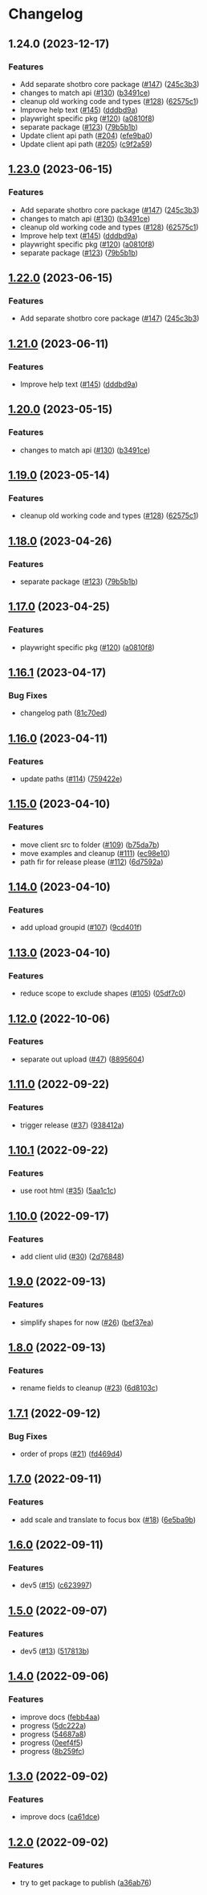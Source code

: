 # Changelog

## 1.24.0 (2023-12-17)


### Features

* Add separate shotbro core package ([#147](https://github.com/saasmech/shotbro/issues/147)) ([245c3b3](https://github.com/saasmech/shotbro/commit/245c3b36e897affe478e4169d6f5f282c20d620f))
* changes to match api ([#130](https://github.com/saasmech/shotbro/issues/130)) ([b3491ce](https://github.com/saasmech/shotbro/commit/b3491cee8a403fb641f0d7bf006a02aa394fd311))
* cleanup old working code and types ([#128](https://github.com/saasmech/shotbro/issues/128)) ([62575c1](https://github.com/saasmech/shotbro/commit/62575c1ef707c0bf703d685500a14ef392a0e323))
* Improve help text ([#145](https://github.com/saasmech/shotbro/issues/145)) ([dddbd9a](https://github.com/saasmech/shotbro/commit/dddbd9ada8b6b109babbee93c104423717cc2405))
* playwright specific pkg ([#120](https://github.com/saasmech/shotbro/issues/120)) ([a0810f8](https://github.com/saasmech/shotbro/commit/a0810f8e87f37b338e640fb29126bdfd7b37d6c1))
* separate package ([#123](https://github.com/saasmech/shotbro/issues/123)) ([79b5b1b](https://github.com/saasmech/shotbro/commit/79b5b1b1e047cc4169420406e24a8bc508d0c411))
* Update client api path ([#204](https://github.com/saasmech/shotbro/issues/204)) ([efe9ba0](https://github.com/saasmech/shotbro/commit/efe9ba0eb71372cb2cc6e9d73400833c313143d1))
* Update client api path ([#205](https://github.com/saasmech/shotbro/issues/205)) ([c9f2a59](https://github.com/saasmech/shotbro/commit/c9f2a59ba15dff95c2667816c1c633aae0a381be))

## [1.23.0](https://github.com/saasmech/shotbro/compare/shotbro-playwright-v1.22.0...shotbro-playwright-v1.23.0) (2023-06-15)


### Features

* Add separate shotbro core package ([#147](https://github.com/saasmech/shotbro/issues/147)) ([245c3b3](https://github.com/saasmech/shotbro/commit/245c3b36e897affe478e4169d6f5f282c20d620f))
* changes to match api ([#130](https://github.com/saasmech/shotbro/issues/130)) ([b3491ce](https://github.com/saasmech/shotbro/commit/b3491cee8a403fb641f0d7bf006a02aa394fd311))
* cleanup old working code and types ([#128](https://github.com/saasmech/shotbro/issues/128)) ([62575c1](https://github.com/saasmech/shotbro/commit/62575c1ef707c0bf703d685500a14ef392a0e323))
* Improve help text ([#145](https://github.com/saasmech/shotbro/issues/145)) ([dddbd9a](https://github.com/saasmech/shotbro/commit/dddbd9ada8b6b109babbee93c104423717cc2405))
* playwright specific pkg ([#120](https://github.com/saasmech/shotbro/issues/120)) ([a0810f8](https://github.com/saasmech/shotbro/commit/a0810f8e87f37b338e640fb29126bdfd7b37d6c1))
* separate package ([#123](https://github.com/saasmech/shotbro/issues/123)) ([79b5b1b](https://github.com/saasmech/shotbro/commit/79b5b1b1e047cc4169420406e24a8bc508d0c411))

## [1.22.0](https://github.com/saasmech/shotbro/compare/v1.21.0...v1.22.0) (2023-06-15)


### Features

* Add separate shotbro core package ([#147](https://github.com/saasmech/shotbro/issues/147)) ([245c3b3](https://github.com/saasmech/shotbro/commit/245c3b36e897affe478e4169d6f5f282c20d620f))

## [1.21.0](https://github.com/saasmech/shotbro/compare/v1.20.0...v1.21.0) (2023-06-11)


### Features

* Improve help text ([#145](https://github.com/saasmech/shotbro/issues/145)) ([dddbd9a](https://github.com/saasmech/shotbro/commit/dddbd9ada8b6b109babbee93c104423717cc2405))

## [1.20.0](https://github.com/saasmech/shotbro/compare/v1.19.0...v1.20.0) (2023-05-15)


### Features

* changes to match api ([#130](https://github.com/saasmech/shotbro/issues/130)) ([b3491ce](https://github.com/saasmech/shotbro/commit/b3491cee8a403fb641f0d7bf006a02aa394fd311))

## [1.19.0](https://github.com/saasmech/shotbro/compare/v1.18.0...v1.19.0) (2023-05-14)


### Features

* cleanup old working code and types ([#128](https://github.com/saasmech/shotbro/issues/128)) ([62575c1](https://github.com/saasmech/shotbro/commit/62575c1ef707c0bf703d685500a14ef392a0e323))

## [1.18.0](https://github.com/saasmech/shotbro/compare/v1.17.0...v1.18.0) (2023-04-26)


### Features

* separate package ([#123](https://github.com/saasmech/shotbro/issues/123)) ([79b5b1b](https://github.com/saasmech/shotbro/commit/79b5b1b1e047cc4169420406e24a8bc508d0c411))

## [1.17.0](https://github.com/saasmech/shotbro/compare/v1.16.1...v1.17.0) (2023-04-25)


### Features

* playwright specific pkg ([#120](https://github.com/saasmech/shotbro/issues/120)) ([a0810f8](https://github.com/saasmech/shotbro/commit/a0810f8e87f37b338e640fb29126bdfd7b37d6c1))

## [1.16.1](https://github.com/saasmech/shotbro/compare/v1.16.0...v1.16.1) (2023-04-17)


### Bug Fixes

* changelog path ([81c70ed](https://github.com/saasmech/shotbro/commit/81c70ed2b265193f9826f6a39382942caacc1c2a))

## [1.16.0](https://github.com/saasmech/shotbro/compare/v1.15.0...v1.16.0) (2023-04-11)


### Features

* update paths ([#114](https://github.com/saasmech/shotbro/issues/114)) ([759422e](https://github.com/saasmech/shotbro/commit/759422ead72afad030d5741b17b66b2cf789e2eb))

## [1.15.0](https://github.com/saasmech/shotbro/compare/v1.14.0...v1.15.0) (2023-04-10)


### Features

* move client src to folder ([#109](https://github.com/saasmech/shotbro/issues/109)) ([b75da7b](https://github.com/saasmech/shotbro/commit/b75da7bf46fc13cec61a7db47739b4bec5d58238))
* move examples and cleanup ([#111](https://github.com/saasmech/shotbro/issues/111)) ([ec98e10](https://github.com/saasmech/shotbro/commit/ec98e108aa57d085603889978299fd77fd13d682))
* path fir for release please ([#112](https://github.com/saasmech/shotbro/issues/112)) ([6d7592a](https://github.com/saasmech/shotbro/commit/6d7592a979c0aca77024e20343c01542b1ef9b3f))

## [1.14.0](https://github.com/saasmech/shotbro/compare/v1.13.0...v1.14.0) (2023-04-10)


### Features

* add upload groupid ([#107](https://github.com/saasmech/shotbro/issues/107)) ([9cd401f](https://github.com/saasmech/shotbro/commit/9cd401fb4f3e5a9c4ed673a804ac48347f45e969))

## [1.13.0](https://github.com/saasmech/shotbro/compare/v1.12.0...v1.13.0) (2023-04-10)


### Features

* reduce scope to exclude shapes ([#105](https://github.com/saasmech/shotbro/issues/105)) ([05df7c0](https://github.com/saasmech/shotbro/commit/05df7c013688a233c416caa418cf9ce4091b81ae))

## [1.12.0](https://github.com/saasmech/shotbro/compare/v1.11.0...v1.12.0) (2022-10-06)


### Features

* separate out upload ([#47](https://github.com/saasmech/shotbro/issues/47)) ([8895604](https://github.com/saasmech/shotbro/commit/8895604172c8b4e3b170c5c15829fd89a8cbb7c4))

## [1.11.0](https://github.com/saasmech/shotbro/compare/v1.10.1...v1.11.0) (2022-09-22)


### Features

* trigger release ([#37](https://github.com/saasmech/shotbro/issues/37)) ([938412a](https://github.com/saasmech/shotbro/commit/938412aececce56f7de748361c877df795a0c98d))

## [1.10.1](https://github.com/saasmech/shotbro/compare/v1.10.0...v1.10.1) (2022-09-22)


### Features

* use root html ([#35](https://github.com/saasmech/shotbro/issues/35)) ([5aa1c1c](https://github.com/saasmech/shotbro/commit/5aa1c1c75a50add12b712203b1f201e6bb7d0971))

## [1.10.0](https://github.com/saasmech/shotbro/compare/v1.9.0...v1.10.0) (2022-09-17)


### Features

* add client ulid ([#30](https://github.com/saasmech/shotbro/issues/30)) ([2d76848](https://github.com/saasmech/shotbro/commit/2d7684843dd430650352a557b1a349f0767623ab))

## [1.9.0](https://github.com/saasmech/shotbro/compare/v1.8.0...v1.9.0) (2022-09-13)


### Features

* simplify shapes for now ([#26](https://github.com/saasmech/shotbro/issues/26)) ([bef37ea](https://github.com/saasmech/shotbro/commit/bef37ea94518d46050968ef25488c82d6bc73215))

## [1.8.0](https://github.com/saasmech/shotbro/compare/v1.7.1...v1.8.0) (2022-09-13)


### Features

* rename fields to cleanup ([#23](https://github.com/saasmech/shotbro/issues/23)) ([6d8103c](https://github.com/saasmech/shotbro/commit/6d8103cb1c8e32f2185cdab01aba8a713fd3f9b3))

## [1.7.1](https://github.com/saasmech/shotbro/compare/v1.7.0...v1.7.1) (2022-09-12)


### Bug Fixes

* order of props ([#21](https://github.com/saasmech/shotbro/issues/21)) ([fd469d4](https://github.com/saasmech/shotbro/commit/fd469d494dfd73863f18839214fb18c4eaf98a3e))

## [1.7.0](https://github.com/saasmech/shotbro/compare/v1.6.0...v1.7.0) (2022-09-11)


### Features

* add scale and translate to focus box ([#18](https://github.com/saasmech/shotbro/issues/18)) ([6e5ba9b](https://github.com/saasmech/shotbro/commit/6e5ba9bf3e5fee353fb629fe8209ee69302d1527))

## [1.6.0](https://github.com/saasmech/shotbro/compare/v1.5.0...v1.6.0) (2022-09-11)


### Features

* dev5 ([#15](https://github.com/saasmech/shotbro/issues/15)) ([c623997](https://github.com/saasmech/shotbro/commit/c6239972afb9e43865afd762c6a0898707ab55ae))

## [1.5.0](https://github.com/saasmech/shotbro/compare/v1.4.0...v1.5.0) (2022-09-07)


### Features

* dev5 ([#13](https://github.com/saasmech/shotbro/issues/13)) ([517813b](https://github.com/saasmech/shotbro/commit/517813b2b3b745f8c38b875f44b21bd7ecececea))

## [1.4.0](https://github.com/saasmech/shotbro/compare/v1.3.0...v1.4.0) (2022-09-06)


### Features

* improve docs ([febb4aa](https://github.com/saasmech/shotbro/commit/febb4aa8d389a53c268beae244f6323708809b3b))
* progress ([5dc222a](https://github.com/saasmech/shotbro/commit/5dc222a32bc7bd31678c5ae09c38a528b4ed98d5))
* progress ([54687a8](https://github.com/saasmech/shotbro/commit/54687a869bc2738fc91c118523f7efffe114df42))
* progress ([0eef4f5](https://github.com/saasmech/shotbro/commit/0eef4f5afb8d8747b6e6714b98131b25043181c9))
* progress ([8b259fc](https://github.com/saasmech/shotbro/commit/8b259fc2a8132085fcc7d893c7752e12b7194d99))

## [1.3.0](https://github.com/saasmech/shotbro/compare/v1.2.0...v1.3.0) (2022-09-02)


### Features

* improve docs ([ca61dce](https://github.com/saasmech/shotbro/commit/ca61dcecf9964329d29d5f1ecf905fdb9bde1683))

## [1.2.0](https://github.com/saasmech/shotbro/compare/v1.1.0...v1.2.0) (2022-09-02)


### Features

* try to get package to publish ([a36ab76](https://github.com/saasmech/shotbro/commit/a36ab76a88f0f6ffe1cd585cafe8cc1b1868f859))
